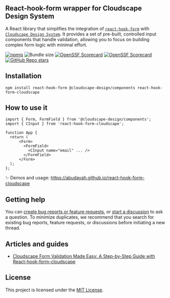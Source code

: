 ## React-hook-form wrapper for Cloudscape Design System

A React library that simplifies the integration of [`react-hook-form`](https://github.com/react-hook-form/react-hook-form) with [`Cloudscape Design System`](https://github.com/cloudscape-design/components).  It provides a set of pre-built, controlled input components that handle validation, allowing you to focus on building complex form logic with minimal effort.

[![npmjs](https://img.shields.io/npm/v/react-hook-form-cloudscape)](https://www.npmjs.com/package/react-hook-form-cloudscape)
![Bundle size](https://pkg-size.dev/badge/bundle/9430)
[![OpenSSF Scorecard](https://github.com/abudayah/react-hook-form-cloudscape/actions/workflows/dependabot/dependabot-updates/badge.svg)](https://github.com/abudayah/react-hook-form-cloudscape/actions/workflows/dependabot/dependabot-updates)
[![OpenSSF Scorecard](https://api.securityscorecards.dev/projects/github.com/abudayah/react-hook-form-cloudscape/badge)](https://securityscorecards.dev/viewer/?uri=github.com/abudayah/react-hook-form-cloudscape)
[![GitHub Repo stars](https://img.shields.io/github/stars/abudayah/react-hook-form-cloudscape)](https://github.com/abudayah/react-hook-form-cloudscape)

## Installation

```
npm install react-hook-form @cloudscape-design/components react-hook-form-cloudscape
```

## How to use it

```
import { Form, FormField } from '@cloudscape-design/components';
import { CInput } from 'react-hook-form-cloudscape';

function App {
  return (
      <Form>
        <FormField>
          <CInput name="email" ... />
        </FormField>
      </Form>
  );
};

```

✨ Demos and usage: https://abudayah.github.io/react-hook-form-cloudscape

## Getting help

You can [create bug reports or feature requests](https://github.com/abudayah/react-hook-form-cloudscape/issues/new/choose), or [start a discussion](https://github.com/abudayah/react-hook-form-cloudscape/discussions) to ask a question. To minimize duplicates, we recommend that you search for existing bug reports, feature requests, or discussions before initiating a new thread.

## Articles and guides
- [Cloudscape Form Validation Made Easy: A Step-by-Step Guide with React-hook-form-cloudscape](https://medium.com/@abudayah/cloudscape-form-validation-made-easy-a-step-by-step-guide-with-react-hook-form-cloudscape-f2238225f125)

## License

This project is licensed under the [MIT License](/LICENSE).
